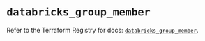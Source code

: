 # `databricks_group_member`

Refer to the Terraform Registry for docs: [`databricks_group_member`](https://registry.terraform.io/providers/databricks/databricks/1.88.0/docs/resources/group_member).
